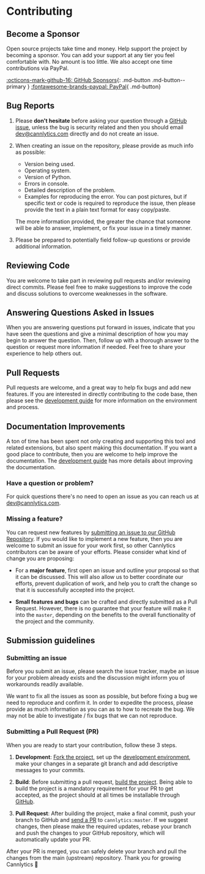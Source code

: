 <!-- | Cannlytics SOP-0011 |  |
|---------------------|--|
| Title | Contributing |
| Version | 1.0.0 |
| Created At | 2023-07-18 |
| Updated At | 2023-07-18 |
| Review Period | Annual |
| Last Review | 2023-07-18 |
| Author | Keegan Skeate, Founder |
| Approved by | Keegan Skeate, Founder |
| Status | Active | -->

# Contributing

## Become a Sponsor

Open source projects take time and money. Help support the project by becoming a sponsor. You can add your support at
any tier you feel comfortable with. No amount is too little. We also accept one time contributions via PayPal.

[:octicons-mark-github-16: GitHub Sponsors](https://github.com/sponsors/cannlytics){: .md-button .md-button--primary }
[:fontawesome-brands-paypal: PayPal](https://www.paypal.me/cannlytics){ .md-button}

## Bug Reports

1. Please **don't hesitate** before asking your question through a [GitHub issue](https://github.com/cannlytics/cannlytics/issues), unless the bug is security related and then you should email <dev@cannlytics.com> directly and do not create an issue.

2. When creating an issue on the repository, please provide as much info as possible:

    - Version being used.
    - Operating system.
    - Version of Python.
    - Errors in console.
    - Detailed description of the problem.
    - Examples for reproducing the error.  You can post pictures, but if specific text or code is required to reproduce
      the issue, then please provide the text in a plain text format for easy copy/paste.

    The more information provided, the greater the chance that someone will be able to answer, implement, or fix your issue in a timely manner.

3. Please be prepared to potentially field follow-up questions or provide additional information.

## Reviewing Code

You are welcome to take part in reviewing pull requests and/or reviewing direct commits. Please feel free to make suggestions to improve the code and discuss
solutions to overcome weaknesses in the software.

## Answering Questions Asked in Issues

When you are answering questions put forward in issues, indicate that you have seen the questions and give a minimal description of how you may begin to answer the question. Then, follow up with a thorough answer to the question or request more information if needed. Feel free to share your experience to help others out.

## Pull Requests

Pull requests are welcome, and a great way to help fix bugs and add new features. If you are interested in directly
contributing to the code base, then please see the [development guide](/about/dev/development/) for more information on the environment and process.

## Documentation Improvements

A ton of time has been spent not only creating and supporting this tool and related extensions, but also spent making
this documentation. If you want a good place to contribute, then you are welcome to help improve the documentation. The [development guide](/about/dev/development/) has more details about improving the documentation.

### Have a question or problem?

For quick questions there's no need to open an issue as you can reach us at <dev@cannlytics.com>.

### Missing a feature?

You can request new features by [submitting an issue to our GitHub Repository](https://github.com/cannlytics/cannlytics/issues).
If you would like to implement a new feature, then you are welcome to submit an issue for your work first, so other Cannlytics contributors can be aware of your efforts. Please consider what kind of change you are proposing:

* For a **major feature**, first open an issue and outline your proposal so
  that it can be discussed. This will also allow us to better coordinate our
  efforts, prevent duplication of work, and help you to craft the change so
  that it is successfully accepted into the project.

* **Small features and bugs** can be crafted and directly submitted as a Pull
  Request. However, there is no guarantee that your feature will make it into
  the `master`, depending on the benefits to the
  overall functionality of the project and the community.

## Submission guidelines

### Submitting an issue

Before you submit an issue, please search the issue tracker, maybe an issue for
your problem already exists and the discussion might inform you of workarounds
readily available.

We want to fix all the issues as soon as possible, but before fixing a bug we
need to reproduce and confirm it. In order to expedite the process, please provide as much information as you can as to how to recreate the bug. We may not be able to investigate / fix bugs that we can not reproduce.

### Submitting a Pull Request (PR)

When you are ready to start your contribution, follow these 3 steps.

1. **Development**: [Fork the project](https://docs.github.com/en/github/getting-started-with-github/quickstart/fork-a-repo), set up the [development environment](/about/dev/development/),
  make your changes in a separate git branch and add descriptive messages to
  your commits.

2. **Build**: Before submitting a pull request, [build the project](/about/dev/development/). Being able to build the project is
  a mandatory requirement for your PR to get accepted, as the project should at
  all times be installable through [GitHub](https://github.com/cannlytics/cannlytics).

3. **Pull Request**: After building the project, make a final commit, push
  your branch to GitHub and [send a PR](https://docs.github.com/en/github/collaborating-with-pull-requests/proposing-changes-to-your-work-with-pull-requests/creating-a-pull-request) to `cannlytics:master`. If we
  suggest changes, then please make the required updates, rebase your branch and push the
  changes to your GitHub repository, which will automatically update your PR.

After your PR is merged, you can safely delete your branch and pull the changes
from the main (upstream) repository. Thank you for growing Cannlytics 🌱
